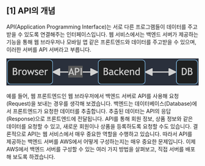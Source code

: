 ## [1] API의 개념

API(Application Programming Interface)는 서로 다른 프로그램들이 데이터를
주고받을 수 있도록 연결해주는 인터페이스입니다. 웹 서비스에서는 백엔드
서버가 제공하는 기능을 통해 웹 브라우저나 모바일 앱 같은 프론트엔드와
데이터를 주고받을 수 있으며, 이러한 서버를 API 서버라고 부릅니다.

![](media/image38.png)

예를 들어, 웹 프론트엔드인 웹 브라우저에서 백엔드 서버로 API를 사용해
요청(Request)을 보내는 경우를 생각해 보겠습니다. 백엔드는
데이터베이스(Database)에서 프론트엔드가 요청한 데이터를 추출합니다.
추출된 데이터는 API의 응답(Response)으로 프론트엔드에 전달됩니다. API를
통해 회원 정보, 상품 정보와 같은 데이터를 요청할 수 있고, 새로운
회원이나 상품을 등록하도록 요청할 수도 있습니다. 결론적으로 API는 웹
서비스에서 매우 중요한 역할을 수행하고 있습니다. 따라서 API를 제공하는
백엔드 서버를 AWS에서 어떻게 구성하는지는 매우 중요한 문제입니다. 이제
AWS에서 백엔드 서버를 구성할 수 있는 여러 가지 방법을 살펴보고, 직접
서버를 배포해 보도록 하겠습니다.

